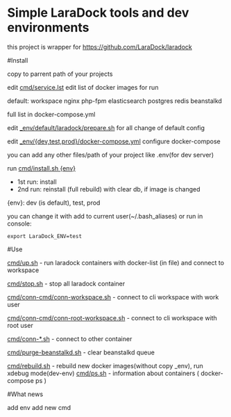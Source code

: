 # Simple LaraDock tools and dev environments
this project is wrapper for https://github.com/LaraDock/laradock

#Install

copy to parrent path of your projects

edit [cmd/service.lst](cmd/service.lst) edit list of docker images for run

default: workspace nginx php-fpm elasticsearch postgres redis beanstalkd

full list in docker-compose.yml

edit [_env/default/laradock/prepare.sh](_env/default/laradock/prepare.sh) for all change of default config


edit [_env/{dev,test,prod}/docker-compose.yml](_env/dev/docker-compose.yml) configure docker-compose

you can add any other files/path of your project like .env(for dev server)

run [cmd/install.sh {env}](cmd/install.sh) 
- 1st run: install
- 2nd run: reinstall (full rebuild) with clear db, if image is changed

{env}: dev (is default), test, prod

you can change it with add to current user(~/.bash_aliases) or run in console:
```
export LaraDock_ENV=test
```
#Use

[cmd/up.sh](cmd/up.sh) - run laradock containers with docker-list (in file) and connect to workspace

[cmd/stop.sh](cmd/stop.sh) - stop all laradock container
  
[cmd/conn-cmd/conn-workspace.sh](cmd/conn-workspace.sh) - connect to cli workspace with work user

[cmd/conn-cmd/conn-root-workspace.sh](cmd/conn-root-workspace.sh) - connect to cli workspace with root user

[cmd/conn-*.sh](cmd/) - connect to other container


[cmd/purge-beanstalkd.sh](cmd/purge-beanstalkd.sh) - clear beanstalkd queue

[cmd/rebuild.sh](cmd/rebuild.sh) - rebuild new docker images(without copy _env), run xdebug mode(dev-env)
[cmd/ps.sh](cmd/ps.sh) - information about containers ( docker-compose ps )

#What news

add env
add new cmd
